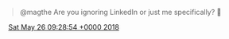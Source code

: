 > @magthe Are you ignoring LinkedIn or just me specifically? 🤪

<img src="../../media/tweet.ico" width="12" /> [Sat May 26 09:28:54 +0000 2018](https://twitter.com/DromerDenker/status/1000307779524026368)